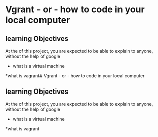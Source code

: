 # Vgrant - or - how to code in your local computer

## learning Objectives
 At the of this project, you are expected to be able to explain to anyone, without the help of google
 
* what is a virtual machine

*what is vagrant# Vgrant - or - how to code in your local computer

## learning Objectives
 At the of this project, you are expected to be able to explain to anyone, without the help of google
 
* what is a virtual machine

*what is vagrant
